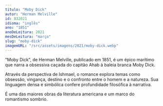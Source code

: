 ```yaml
---
titulo: "Moby Dick"
autor: "Herman Melville"
id: 032021
idioma: "inglês"
ano: "1851"
anoDeLeitura: 2021
mesDeLeitura: "março"
slug: "moby-dick"
imagemURL: "/src/assets/imagens/2021/moby-dick.webp"
---
```


"Moby Dick", de Herman Melville, publicado em 1851, é um épico marítimo que narra a obsessiva caçada do capitão Ahab à baleia branca Moby Dick.

Através da perspectiva de Ishmael, o romance explora temas como obsessão, vingança, destino e o confronto entre o homem e a natureza. Sua linguagem densa e simbólica confere profundidade filosófica à narrativa.

É uma das maiores obras da literatura americana e um marco do romantismo sombrio.
